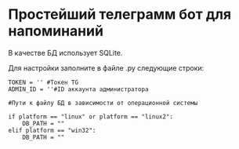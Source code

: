 # Простейший телеграмм бот для напоминаний
В качестве БД использует SQLite.

Для настройки заполните в файле .py следующие строки:

```
TOKEN = '' #Токен TG
ADMIN_ID = ''#ID аккаунта администратора

#Пути к файлу БД в зависимости от операционной системы

if platform == "linux" or platform == "linux2":
    DB_PATH = ""
elif platform == "win32":
    DB_PATH = ""

```
